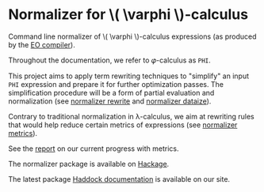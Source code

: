 # Normalizer for \\( \varphi \\)-calculus

Command line normalizer of \\( \varphi \\)-calculus expressions (as produced by the [EO compiler](https://github.com/objectionary/eo)).

Throughout the documentation, we refer to 𝜑-calculus as `PHI`.

This project aims to apply term rewriting techniques to "simplify" an input `PHI` expression and prepare it for further optimization passes. The simplification procedure will be a form of partial evaluation and normalization (see [normalizer rewrite](./normalizer/rewrite.md) and [normalizer dataize](./normalizer/dataize.md)).

Contrary to traditional normalization in λ-calculus, we aim at rewriting rules that would help reduce certain metrics of expressions (see [normalizer metrics](./normalizer/metrics.md)).

See the [report](https://www.objectionary.com/normalizer/report) on our current progress with metrics.

The normalizer package is available on [Hackage](https://hackage.haskell.org/package/eo-phi-normalizer).

The latest package [Haddock documentation](https://www.objectionary.com/normalizer/haddock) is available on our site.
